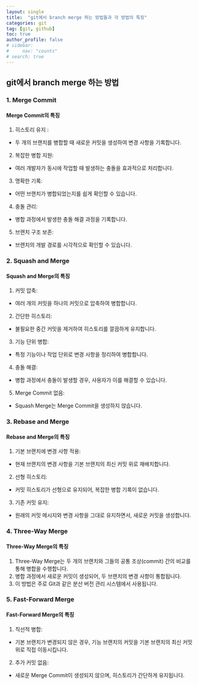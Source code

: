 ```yaml
---
layout: single
title:  "git에서 branch merge 하는 방법들과 각 방법의 특징"
categories: git
tag: [git, github]
toc: true
author_profile: false
# sidebar:
#     nav: "counts"
# search: true
---
```


## git에서 branch merge 하는 방법

### 1. Merge Commit
#### Merge Commit의 특징

1. 히스토리 유지 :
* 두 개의 브랜치를 병합할 때 새로운 커밋을 생성하여 변경 사항을 기록합니다.
2. 복잡한 병합 지원:
* 여러 개발자가 동시에 작업할 때 발생하는 충돌을 효과적으로 처리합니다.
3. 명확한 기록:
* 어떤 브랜치가 병합되었는지를 쉽게 확인할 수 있습니다.
4. 충돌 관리:
* 병합 과정에서 발생한 충돌 해결 과정을 기록합니다.
5. 브랜치 구조 보존:
* 브랜치의 개발 경로를 시각적으로 확인할 수 있습니다.

### 2. Squash and Merge
#### Squash and Merge의 특징

1. 커밋 압축:
* 여러 개의 커밋을 하나의 커밋으로 압축하여 병합합니다.
2. 간단한 히스토리:
* 불필요한 중간 커밋을 제거하여 히스토리를 깔끔하게 유지합니다.
3. 기능 단위 병합:
* 특정 기능이나 작업 단위로 변경 사항을 정리하여 병합합니다.
4. 충돌 해결:
* 병합 과정에서 충돌이 발생할 경우, 사용자가 이를 해결할 수 있습니다.
5. Merge Commit 없음:
* Squash Merge는 Merge Commit을 생성하지 않습니다.

### 3. Rebase and Merge
#### Rebase and Merge의 특징
1. 기본 브랜치에 변경 사항 적용:
* 현재 브랜치의 변경 사항을 기본 브랜치의 최신 커밋 위로 재배치합니다.
2. 선형 히스토리:
* 커밋 히스토리가 선형으로 유지되어, 복잡한 병합 기록이 없습니다.
3. 기존 커밋 유지:
* 원래의 커밋 메시지와 변경 사항을 그대로 유지하면서, 새로운 커밋을 생성합니다.

### 4. Three-Way Merge
#### Three-Way Merge의 특징

1. Three-Way Merge는 두 개의 브랜치와 그들의 공통 조상(commit) 간의 비교를 통해 병합을 수행합니다.
2. 병합 과정에서 새로운 커밋이 생성되어, 두 브랜치의 변경 사항이 통합됩니다.
3. 이 방법은 주로 Git과 같은 분산 버전 관리 시스템에서 사용됩니다.

### 5. Fast-Forward Merge
#### Fast-Forward Merge의 특징

1. 직선적 병합:
* 기본 브랜치가 변경되지 않은 경우, 기능 브랜치의 커밋을 기본 브랜치의 최신 커밋 위로 직접 이동시킵니다.
2. 추가 커밋 없음:
* 새로운 Merge Commit이 생성되지 않으며, 히스토리가 간단하게 유지됩니다.


